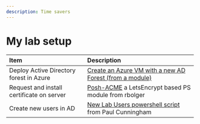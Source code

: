 ```yaml
---
description: Time savers
---
```


# My lab setup

| Item | Description |
| :--- | :--- |
| Deploy Active Directory forest in Azure | [Create an Azure VM with a new AD Forest \(from a module\)](https://azure.microsoft.com/en-us/resources/templates/active-directory-new-domain-module-use/) |
| Request and install certificate on server | [Posh-ACME](https://github.com/rmbolger/Posh-ACME) a LetsEncrypt based PS module from rbolger |
| Create new users in AD | [New Lab Users powershell script ](https://github.com/cunninghamp/New-LabUsers.ps1)from Paul Cunningham |

